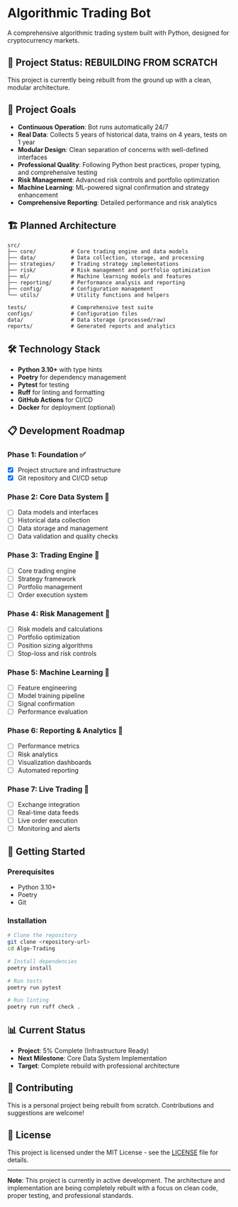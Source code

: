 # Algorithmic Trading Bot

A comprehensive algorithmic trading system built with Python, designed for cryptocurrency markets.

## 🚀 Project Status: REBUILDING FROM SCRATCH

This project is currently being rebuilt from the ground up with a clean, modular architecture.

## 🎯 Project Goals

- **Continuous Operation**: Bot runs automatically 24/7
- **Real Data**: Collects 5 years of historical data, trains on 4 years, tests on 1 year
- **Modular Design**: Clean separation of concerns with well-defined interfaces
- **Professional Quality**: Following Python best practices, proper typing, and comprehensive testing
- **Risk Management**: Advanced risk controls and portfolio optimization
- **Machine Learning**: ML-powered signal confirmation and strategy enhancement
- **Comprehensive Reporting**: Detailed performance and risk analytics

## 🏗️ Planned Architecture

```
src/
├── core/           # Core trading engine and data models
├── data/           # Data collection, storage, and processing
├── strategies/     # Trading strategy implementations
├── risk/           # Risk management and portfolio optimization
├── ml/             # Machine learning models and features
├── reporting/      # Performance analysis and reporting
├── config/         # Configuration management
└── utils/          # Utility functions and helpers

tests/              # Comprehensive test suite
configs/            # Configuration files
data/               # Data storage (processed/raw)
reports/            # Generated reports and analytics
```

## 🛠️ Technology Stack

- **Python 3.10+** with type hints
- **Poetry** for dependency management
- **Pytest** for testing
- **Ruff** for linting and formatting
- **GitHub Actions** for CI/CD
- **Docker** for deployment (optional)

## 📋 Development Roadmap

### Phase 1: Foundation ✅
- [x] Project structure and infrastructure
- [x] Git repository and CI/CD setup

### Phase 2: Core Data System 🚧
- [ ] Data models and interfaces
- [ ] Historical data collection
- [ ] Data storage and management
- [ ] Data validation and quality checks

### Phase 3: Trading Engine 🚧
- [ ] Core trading engine
- [ ] Strategy framework
- [ ] Portfolio management
- [ ] Order execution system

### Phase 4: Risk Management 🚧
- [ ] Risk models and calculations
- [ ] Portfolio optimization
- [ ] Position sizing algorithms
- [ ] Stop-loss and risk controls

### Phase 5: Machine Learning 🚧
- [ ] Feature engineering
- [ ] Model training pipeline
- [ ] Signal confirmation
- [ ] Performance evaluation

### Phase 6: Reporting & Analytics 🚧
- [ ] Performance metrics
- [ ] Risk analytics
- [ ] Visualization dashboards
- [ ] Automated reporting

### Phase 7: Live Trading 🚧
- [ ] Exchange integration
- [ ] Real-time data feeds
- [ ] Live order execution
- [ ] Monitoring and alerts

## 🚀 Getting Started

### Prerequisites
- Python 3.10+
- Poetry
- Git

### Installation
```bash
# Clone the repository
git clone <repository-url>
cd Algo-Trading

# Install dependencies
poetry install

# Run tests
poetry run pytest

# Run linting
poetry run ruff check .
```

## 📊 Current Status

- **Project**: 5% Complete (Infrastructure Ready)
- **Next Milestone**: Core Data System Implementation
- **Target**: Complete rebuild with professional architecture

## 🤝 Contributing

This is a personal project being rebuilt from scratch. Contributions and suggestions are welcome!

## 📄 License

This project is licensed under the MIT License - see the [LICENSE](LICENSE) file for details.

---

**Note**: This project is currently in active development. The architecture and implementation are being completely rebuilt with a focus on clean code, proper testing, and professional standards.
